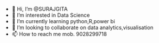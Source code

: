 - 👋 Hi, I’m @SURAJGITA
- 👀 I’m interested in Data Science
- 🌱 I’m currently learning python,R,power bi
- 💞️ I’m looking to collaborate on data analytics,visualisation
- 📫 How to reach me mob. 9028299718

<!---
SURAJGITA/SURAJGITA is a ✨ special ✨ repository because its `README.md` (this file) appears on your GitHub profile.
You can click the Preview link to take a look at your changes.
--->
